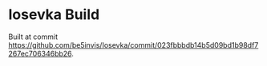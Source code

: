 # Iosevka Build

Built at commit  https://github.com/be5invis/Iosevka/commit/023fbbbdb14b5d09bd1b98df7267ec706346bb26.
